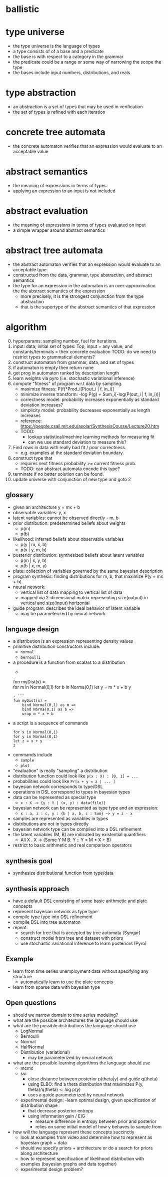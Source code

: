 # ballistic

# type universe
- the type universe is the language of types
- a type consists of of a base and a predicate  
- the base is with respect to a category in the grammar
- the predicate could be a range or some way of narrowing the scope the type
- the bases include input numbers, distributions, and reals

# type abstraction
- an abstraction is a set of types that may be used in verification
- the set of types is refined with each iteration 

# concrete tree automata
- the concrete automaton verifies that an expression would evaluate to an acceptable value   

# abstract semantics
- the meaning of expressions in terms of types
- applying an expression to an input is not included

# abstract evaluation 
- the meaning of expressions in terms of types evaluated on input
- a simple wrapper around abstract semantics

# abstract tree automata
- the abstract automaton verifies that an expression would evaluate to an acceptable type 
- constructed from the data, grammar, type abstraction, and abstract semantics 
- the type for an expression in the automaton is an over-approximation the the abstract semantics of the expression
    - more precisely, it is the strongest conjunction from the type abstraction 
    - that is the supertype of the abstract semantics of that expression   

# algorithm 
0. hyperparams: sampling number, fuel for iterations.
1. input: data; initial set of types: Top, input = any value, and constants/terminals = their concrete evaluation 
    TODO: do we need to restrict types to grammatical elements?
2. construct automaton from grammar, data, and set of types 
3. if automaton is empty then return none 
4. get prog in automaton ranked by description length
5. learn weights via pyro (i.e. stochastic variational inference) 
6. compute "fitness" of program w.r.t data by sampling.
    - maximize fitness: P(f)*Prod_i[P(out_i | f, in_i)]
    - minimize inverse transform: -log P(g) + Sum_i[-log(P(out_i | f, in_i))]
    - correctness model: probability increases exponentially as standard deviation increases?
    - simplicity model: probability decreases exponentially as length increases
    - reference: https://people.csail.mit.edu/asolar/SynthesisCourse/Lecture20.htm
    - TODO: 
        - lookup statistical/machine learning methods for measuring fit
        - can we use standard deviation to measure this? 
7. Find rows in data with really bad fit / poor correctness. 
    - e.g. examples at the standard deviation boundary.
8. construct type that 
    - requires next fitness probability >= current fitness prob.
    - TODO: can abstract automata encode this type?
9. terminate if no better solution can be found.
10. update universe with conjunction of new type and goto 2 

## glossary 
- given an architecture y = mx + b 
- observable variables: y, x
- latent variables: cannot be observed directly - m, b
- prior distribution: predetermined beliefs about weights  
    - p(m) 
    - p(b)
- likelihood: inferred beliefs about observable variables 
    - p(y | m, x, b)  
    - p(x | y, m, b)  
- posterior distribution: synthesized beliefs about latent variables
    - p(m | x, y, b)
    - p(b | x, m, y)
- plate: collection of variables governed by the same bayesian description 
- program synthesis: finding distributions for m, b, that maximize P(y = mx + b) 
- neural network:
    - vertical list of data mapping to vertical list of data 
    - mapped via 2-dimensional matrix representing size(output) in vertical and size(input) horizontal 
- guide program: describes the ideal behavior of latent variable
    - may be parameterized by neural network

## language design
- a distribution is an expression representing density values
- primitive distribution constructors include: 
    - `normal`
    - `bernoulli`
- a procedure is a function from scalars to a distribution 
    - ```
    fun myDist(x) =  
        for m in Normal(0,1)
        for b in Norma(0,1)
        let y = m * x + b
        y
    ```
    - ```
    fun myDist(x) =  
        bind Normal(0,1) as m =>
        bind Norma(0,1) as b =>
        wrap m * x + b
    ```
- a script is a sequence of commands 
    ```
    for x in Normal(0,1) 
    for y in Normal(0,1) 
    let z = x + y 
    z
    ```
- commands include
    - `sample`
    - `plot`
- "evaluation" is really "sampling" a distribution
- distribution function could look like `p(x : X) : [0, 1] = ...`
- probabilities could look like `Pr[x + y = z | ... ]`
- bayesian network corresponds to type/DSL
- operations in DSL correspond to types in bayesian types  
- data can be represented as special type
    - `x : X -> {y : Y | (x, y) : data(file)}` 
- bayesian network can be represented as type type and an expression: 
    - `x : a, z : c, y : {b | a, b, c : Sum} ~> y = z - x`
- samples are represented as variables in types 
- distributions are not in types directly
- bayesian network type can be compiled into a DSL refinement
- the latent variables (M, B) are indicated by existential quantifiers
    - All X . X -> (Some Y M B. Y :: Y = M * X + B)   
- restrict to basic arithmetic and real comparison operators

## synthesis goal 
- synthesize distributional function from type/data
## synthesis approach 
- have a default DSL consisting of some basic arithmetic and plate concepts
- represent bayesian network as type type
- compile type type into DSL refinement
- compile DSL into tree automaton
- repeat:
    - search for tree that is accepted by tree automata (Syngar) 
    - construct model from tree and dataset with priors 
    - use stochastic variational inference to learn posteriors (Pyro)

## Example
- learn from time series unemployment data without specifying any structure
    - automatically learn to use the plate concepts
- learn from sparse data with bayesian type 
    

## Open questions 
- should we narrow domain to time series modeling?
- what are the possible architectures the language should use 
- what are the possible distributions the language should use 
    - LogNormal
    - Bernoulli
    - Normal
    - HalfNormal
    - Distribution (variational)
        - may be parameterized by neural network
- what are the possible learning algorithms the language should use 
    - mcmc
    - svi
        - close distance between posterior p(theta|y) and guide q(theta)
        - using ELBO: find a theta distribution that maximizes P(y, theta)/q(theta) <: log p(y)
        - uses a guide parameterized by neural network 
    - experimental design:
        -learn optimal design, given specification of distribution shape
        - that decrease posterior entropy
        - using information gain / EIG
            - measure difference in entropy between prior and posterior
            - relies on some initial model of how y behaves to sample from
- how will the language represent these concepts succinctly
    - look at examples from video and determine how to represent as bayesian graph + data
    - should we specify priors + architecture or do a search for priors along architecture 
    - how to represent specification of likelihood distribution with examples (bayesian graphs and data together)
    - experimental design problem?
